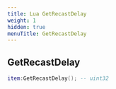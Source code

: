 ```yaml
---
title: Lua GetRecastDelay
weight: 1
hidden: true
menuTitle: GetRecastDelay
---
```

## GetRecastDelay
```lua
item:GetRecastDelay(); -- uint32
```